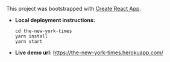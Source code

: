 This project was bootstrapped with [Create React App](https://github.com/facebook/create-react-app).

- **Local deployment instructions:**
  ~~~
  cd the-new-york-times
  yarn install
  yarn start
  ~~~
- **Live demo url:** https://the-new-york-times.herokuapp.com/